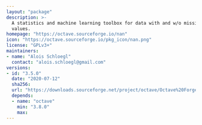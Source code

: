 ```yaml
---
layout: "package"
description: >-
  A statistics and machine learning toolbox for data with and w/o missing
  values.
homepage: "https://octave.sourceforge.io/nan"
icon: "https://octave.sourceforge.io/pkg_icon/nan.png"
license: "GPLv3+"
maintainers:
- name: "Alois Schloegl"
  contact: "alois.schloegl@gmail.com"
versions:
- id: "3.5.0"
  date: "2020-07-12"
  sha256:
  url: "https://downloads.sourceforge.net/project/octave/Octave%20Forge%20Packages/Individual%20Package%20Releases/nan-3.5.0.tar.gz"
  depends:
  - name: "octave"
    min: "3.8.0"
    max:
---
```

